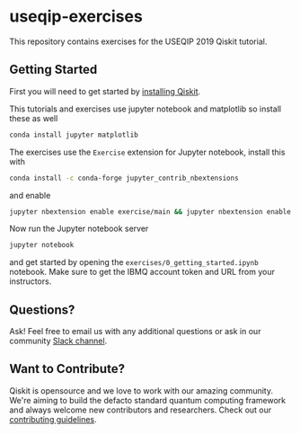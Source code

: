 # useqip-exercises
This repository contains exercises for the USEQIP 2019 Qiskit tutorial.

## Getting Started
First you will need to get started by [installing Qiskit](https://github.com/Qiskit/qiskit/blob/master/docs/install.rst).

This tutorials and exercises use jupyter notebook and matplotlib so install these as well

```bash
conda install jupyter matplotlib
```

The exercises use the `Exercise` extension for Jupyter notebook, install this with

```bash
conda install -c conda-forge jupyter_contrib_nbextensions
```
and enable
```bash
jupyter nbextension enable exercise/main && jupyter nbextension enable rubberband/main
```

Now run the Jupyter notebook server

```bash
jupyter notebook
```
and get started by opening the `exercises/0_getting_started.ipynb` notebook. Make sure to get the IBMQ account token and URL from your instructors.

## Questions?
Ask! Feel free to email us with any additional questions or ask in our community [Slack channel](https://join.slack.com/t/qiskit/shared_invite/enQtNjQ5OTc5ODM1ODYyLTBlMWY1ZGJiYmZkNjliZTY4MTViNTQ3NzI2ZmU2MzQxZjlhZDZlYTAzZTNlMDU0ZjVmNzEyMzY3OGE1Y2UyNjk).

## Want to Contribute?
Qiskit is opensource and we love to work with our amazing community. We're aiming to build the defacto standard quantum computing framework and always welcome new contributors and researchers. Check out our [contributing guidelines](https://github.com/Qiskit/qiskit/blob/master/.github/CONTRIBUTING.md).
